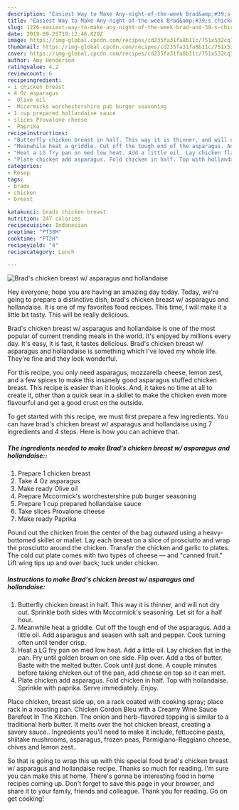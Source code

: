 ```yaml
---
description: "Easiest Way to Make Any-night-of-the-week Brad&amp;#39;s chicken breast w/ asparagus and hollandaise"
title: "Easiest Way to Make Any-night-of-the-week Brad&amp;#39;s chicken breast w/ asparagus and hollandaise"
slug: 1226-easiest-way-to-make-any-night-of-the-week-brad-and-39-s-chicken-breast-w-asparagus-and-hollandaise
date: 2019-09-25T19:12:46.829Z
image: https://img-global.cpcdn.com/recipes/cd235fa31fa8b11c/751x532cq70/brads-chicken-breast-w-asparagus-and-hollandaise-recipe-main-photo.jpg
thumbnail: https://img-global.cpcdn.com/recipes/cd235fa31fa8b11c/751x532cq70/brads-chicken-breast-w-asparagus-and-hollandaise-recipe-main-photo.jpg
cover: https://img-global.cpcdn.com/recipes/cd235fa31fa8b11c/751x532cq70/brads-chicken-breast-w-asparagus-and-hollandaise-recipe-main-photo.jpg
author: Amy Henderson
ratingvalue: 4.2
reviewcount: 6
recipeingredient:
- 1 chicken breast
- 4 Oz asparagus
-  Olive oil
-  Mccormicks worchestershire pub burger seasoning
- 1 cup prepared hollandaise sauce
- slices Provalone cheese
-  Paprika
recipeinstructions:
- "Butterfly chicken breast in half. This way it is thinner, and will not dry out. Sprinkle both sides with Mccormick&#39;s seasoning. Let sit for a half hour."
- "Meanwhile heat a griddle. Cut off the tough end of the asparagus. Add a little oil. Add asparagus and season with salt and pepper. Cook turning often until tender crisp."
- "Heat a LG fry pan on med low heat. Add a little oil. Lay chicken flat in the pan. Fry until golden brown on one side. Flip over. Add a tbs of butter. Baste with the melted butter. Cook until just done. A couple minutes before taking chicken out of the pan, add cheese on top so it can melt."
- "Plate chicken add asparagus. Fold chicken in half. Top with hollandaise. Sprinkle with paprika. Serve immediately. Enjoy."
categories:
- Resep
tags:
- brads
- chicken
- breast

katakunci: brads chicken breast
nutrition: 247 calories
recipecuisine: Indonesian
preptime: "PT38M"
cooktime: "PT2H"
recipeyield: "4"
recipecategory: Lunch

---
```



![Brad&#39;s chicken breast w/ asparagus and hollandaise](https://img-global.cpcdn.com/recipes/cd235fa31fa8b11c/751x532cq70/brads-chicken-breast-w-asparagus-and-hollandaise-recipe-main-photo.jpg)

Hey everyone, hope you are having an amazing day today. Today, we're going to prepare a distinctive dish, brad&#39;s chicken breast w/ asparagus and hollandaise. It is one of my favorites food recipes. This time, I will make it a little bit tasty. This will be really delicious.

Brad&#39;s chicken breast w/ asparagus and hollandaise is one of the most popular of current trending meals in the world. It's enjoyed by millions every day. It's easy, it is fast, it tastes delicious. Brad&#39;s chicken breast w/ asparagus and hollandaise is something which I've loved my whole life. They're fine and they look wonderful.

For this recipe, you only need asparagus, mozzarella cheese, lemon zest, and a few spices to make this insanely good asparagus stuffed chicken breast. This recipe is easier than it looks. And, it takes no time at all to create it, other than a quick sear in a skillet to make the chicken even more flavourful and get a good crust on the outside.


To get started with this recipe, we must first prepare a few ingredients. You can have brad&#39;s chicken breast w/ asparagus and hollandaise using 7 ingredients and 4 steps. Here is how you can achieve that.

##### The ingredients needed to make Brad&#39;s chicken breast w/ asparagus and hollandaise::

1. Prepare 1 chicken breast
1. Take 4 Oz asparagus
1. Make ready  Olive oil
1. Prepare  Mccormick&#39;s worchestershire pub burger seasoning
1. Prepare 1 cup prepared hollandaise sauce
1. Take slices Provalone cheese
1. Make ready  Paprika


Pound out the chicken from the center of the bag outward using a heavy-bottomed skillet or mallet. Lay each breast on a slice of prosciutto and wrap the prosciutto around the chicken. Transfer the chicken and garlic to plates. The cold cut plate comes with two types of cheese — and &#34;canned fruit.&#34; Lift wing tips up and over back; tuck under chicken. 

##### Instructions to make Brad&#39;s chicken breast w/ asparagus and hollandaise:

1. Butterfly chicken breast in half. This way it is thinner, and will not dry out. Sprinkle both sides with Mccormick&#39;s seasoning. Let sit for a half hour.
1. Meanwhile heat a griddle. Cut off the tough end of the asparagus. Add a little oil. Add asparagus and season with salt and pepper. Cook turning often until tender crisp.
1. Heat a LG fry pan on med low heat. Add a little oil. Lay chicken flat in the pan. Fry until golden brown on one side. Flip over. Add a tbs of butter. Baste with the melted butter. Cook until just done. A couple minutes before taking chicken out of the pan, add cheese on top so it can melt.
1. Plate chicken add asparagus. Fold chicken in half. Top with hollandaise. Sprinkle with paprika. Serve immediately. Enjoy.


Place chicken, breast side up, on a rack coated with cooking spray; place rack in a roasting pan. Chicken Cordon Bleu with a Creamy Wine Sauce Barefeet In The Kitchen. The onion and herb-flavored topping is similar to a traditional herb butter. It melts over the hot chicken breast, creating a savory sauce.. Ingredients you&#39;ll need to make it include, fettuccine pasta, shiitake mushrooms, asparagus, frozen peas, Parmigiano-Reggiano cheese, chives and lemon zest.. 

So that is going to wrap this up with this special food brad&#39;s chicken breast w/ asparagus and hollandaise recipe. Thanks so much for reading. I'm sure you can make this at home. There's gonna be interesting food in home recipes coming up. Don't forget to save this page in your browser, and share it to your family, friends and colleague. Thank you for reading. Go on get cooking!
